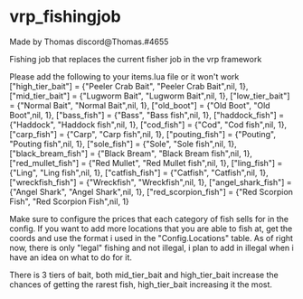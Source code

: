 # vrp_fishingjob
Made by Thomas discord@Thomas.#4655

Fishing job that replaces the current fisher job in the vrp framework

Please add the following to your items.lua file or it won't work
   ["high_tier_bait"] = {"Peeler Crab Bait", "Peeler Crab Bait",nil, 1},
   ["mid_tier_bait"] = {"Lugworm Bait", "Lugworm Bait",nil, 1},
   ["low_tier_bait"] = {"Normal Bait", "Normal Bait",nil, 1},
   ["old_boot"] = {"Old Boot", "Old Boot",nil, 1},
   ["bass_fish"] = {"Bass", "Bass fish",nil, 1},
   ["haddock_fish"] = {"Haddock", "Haddock fish",nil, 1},
   ["cod_fish"] = {"Cod", "Cod fish",nil, 1},
   ["carp_fish"] = {"Carp", "Carp fish",nil, 1},
   ["pouting_fish"] = {"Pouting", "Pouting fish",nil, 1},
   ["sole_fish"] = {"Sole", "Sole fish",nil, 1},
   ["black_bream_fish"] = {"Black Bream", "Black Bream fish",nil, 1},
   ["red_mullet_fish"] = {"Red Mullet", "Red Mullet fish",nil, 1},
   ["ling_fish"] = {"Ling", "Ling fish",nil, 1},
   ["catfish_fish"] = {"Catfish", "Catfish",nil, 1},
   ["wreckfish_fish"] = {"Wreckfish", "Wreckfish",nil, 1},
   ["angel_shark_fish"] = {"Angel Shark", "Angel Shark",nil, 1},
   ["red_scorpion_fish"] = {"Red Scorpion Fish", "Red Scorpion Fish",nil, 1}
   
Make sure to configure the prices that each category of fish sells for in the config. If you want to add more locations that you are able to fish at, get the coords and use the format i used in the "Config.Locations" table. As of right now, there is only "legal" fishing and not illegal, i plan to add in illegal when i have an idea on what to do for it.

There is 3 tiers of bait, both mid_tier_bait and high_tier_bait increase the chances of getting the rarest fish, high_tier_bait increasing it the most.
